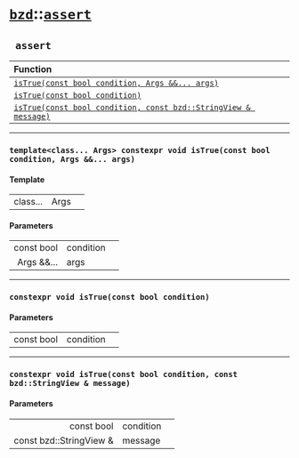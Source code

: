 # [`bzd`](../../index.md)::[`assert`](../index.md)

## ` assert`


|Function||
|:---|:---|
|[`isTrue(const bool condition, Args &&... args)`](./index.md)||
|[`isTrue(const bool condition)`](./index.md)||
|[`isTrue(const bool condition, const bzd::StringView & message)`](./index.md)||
------
### `template<class... Args> constexpr void isTrue(const bool condition, Args &&... args)`

#### Template
||||
|---:|:---|:---|
|class...|Args||
#### Parameters
||||
|---:|:---|:---|
|const bool|condition||
|Args &&...|args||
------
### `constexpr void isTrue(const bool condition)`

#### Parameters
||||
|---:|:---|:---|
|const bool|condition||
------
### `constexpr void isTrue(const bool condition, const bzd::StringView & message)`

#### Parameters
||||
|---:|:---|:---|
|const bool|condition||
|const bzd::StringView &|message||
